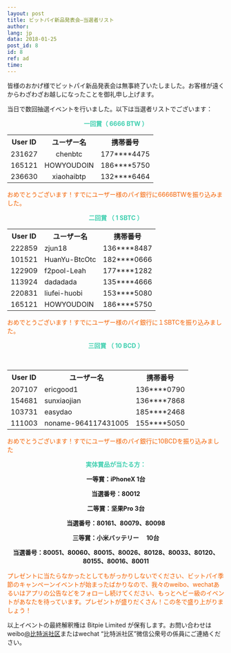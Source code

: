 ```yaml
---
layout: post
title: ビットパイ新品発表会—当選者リスト
author: 
lang: jp
data: 2018-01-25
post_id: 8
id: 8
ref: ad
time: 
---
```


皆様のおかげ様でビットパイ新品発表会は無事終了いたしました。お客様が遠くからわざわざお越しになったことを御礼申し上げます。


当日で数回抽選イベントを行いました。以下は当選者リストでございます：





<p style="text-align:center;color:#3ECFAF"><strong>一回賞（ 6666 BTW ）</strong></p>

<table class="table" border="0" cellspacing="0" cellpadding="0" style="text-align:center">

<tr><th>User ID</th><th>ユーザー名</th><th>携帯番号</th></tr>
<tr><td>231627 </td><td>chenbtc</td> <td>177****4475</td></tr> 
<tr><td>165121 </td><td>HOWYOUDOIN</td> <td>186****5750</td></tr> 
<tr><td>236630 </td><td>xiaohaibtp</td> <td>132****6464</td></tr> 

</table>






<p style="color:#F46100">おめでとうございます！すでにユーザー様のパイ銀行に6666BTWを振り込みました。</p>

<p style="text-align:center;color:#3ECFAF"><strong>二回賞 （ 1 SBTC ）</strong></p>

<table class="table" border="0" cellspacing="0" cellpadding="0">
<tr><th>User ID</th><th>ユーザー名</th><th>携帯番号</th></tr>
<tr><td>222859</td><td>zjun18</td> <td>136****8487</td></tr> 
<tr><td>101521</td><td>HuanYu-BtcOtc</td><td>182****0666</td></tr>
<tr><td>122909</td><td>f2pool-Leah</td><td>177****1282</td></tr>
<tr><td>113924</td><td>dadadada</td><td>135****4666</td></tr>
<tr><td>220831</td><td>liufei-huobi</td><td>153****5080</td></tr>
<tr><td>165121</td><td>HOWYOUDOIN</td><td>186****5750</td></tr>
</table>

<p style="color:#F46100">おめでとうございます！すでにユーザー様のパイ銀行に１SBTCを振り込みました。
</p>
                              


<p style="text-align:center;color:#3ECFAF"><strong>三回賞  （ 10 BCD ）</strong></p>
<table class="table" border="0" cellspacing="0" cellpadding="0">

<tr><th>User ID</th><th>ユーザー名</th><th>携帯番号</th></tr>
<tr><td>207107</td><td>ericgood1</td><td>136****0790</td></tr>
<tr><td>154681</td><td>sunxiaojian</td><td>136****7868</td></tr>
<tr><td>103731</td><td>easydao</td><td>185****2468</td></tr> 
<tr><td>111003</td><td>noname-964117431005</td><td>155****5050</td></tr>

</table>



<p style="color:#F46100">おめでとうございます！すでにユーザー様のパイ銀行に10BCDを振り込みました</p>

<p style="text-align:center;color:#3ECFAF"><strong>実体賞品が当たる方：</strong></p>

<p style="text-align:center;"><strong>一等賞：iPhoneX 1台</strong></p>

<p style="text-align:center;"><strong>当選番号：80012</strong></p>

<p style="text-align:center;"><strong>二等賞：坚果Pro 3台 </strong></p>

<p style="text-align:center;"><strong>当選番号：80161、80079、80098</strong></p>

<p style="text-align:center;"><strong>三等賞：小米バッテリー　 10台</strong></p>

<p style="text-align:center;"><strong>当選番号：80051、80060、80015、80026、80128、80033、80120、80155、80016、80011</strong></p>

<p style="color:#F46100">プレゼントに当たらなかったとしてもがっかりしないでください、ビットパイ季節のキャンペーンイベントが始まったばかりなので、我々のweibo、wechatあるいはアプリの公告などをフォローし続けてください、もっとヘビー級のイベントがあなたを待っています。プレゼントが盛りだくさん！この冬で盛り上がりましょう！
</p>

以上イベントの最終解釈権は Bitpie Limited が保有します。お問い合わせはweibo<a href="https://weibo.com/bitpiewallet" target="_blank">@比特派社区</a>またはwechat “比特派社区”微信公衆号の係員にご連絡ください。
